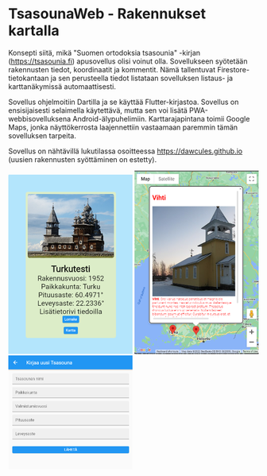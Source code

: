 # TsasounaWeb - Rakennukset kartalla

Konsepti siitä, mikä "Suomen ortodoksia tsasounia" -kirjan (https://tsasounia.fi) apusovellus olisi voinut olla. Sovellukseen syötetään rakennusten tiedot, koordinaatit ja kommentit. Nämä tallentuvat Firestore-tietokantaan ja sen perusteella tiedot listataan sovelluksen listaus- ja karttanäkymissä automaattisesti.

Sovellus ohjelmoitiin Dartilla ja se käyttää Flutter-kirjastoa. Sovellus on ensisijaisesti selaimella käytettävä, mutta sen voi lisätä PWA-webbisovelluksena Android-älypuhelimiin. Karttarajapintana toimii Google Maps, jonka näyttökerrosta laajennettiin vastaamaan paremmin tämän sovelluksen tarpeita.

Sovellus on nähtävillä lukutilassa osoitteessa https://dawcules.github.io (uusien rakennusten syöttäminen on estetty).

 <img alt="Kotisivu" width="250px" src="home.png" /> <img alt="Karttanäkymä" width="250px" src="kartta.png" /> <img alt="Lomake" width="250px" src="lomake.png" />


